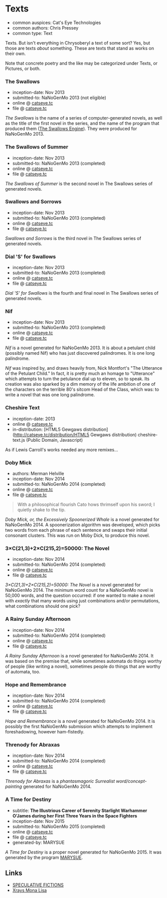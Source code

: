 Texts
=====

*   common auspices: Cat's Eye Technologies
*   common authors: Chris Pressey
*   common type: Text

Texts. But isn't everything in Chrysoberyl a text
of some sort?  Yes, but those are texts *about* something.
These are texts that stand as works on their own.

Note that concrete poetry and the like may be
categorized under Texts, or Pictures, or both.

### The Swallows

*   inception-date: Nov 2013
*   submitted-to: NaNoGenMo 2013 (not eligible)
*   online @ [catseye.tc](http://catseye.tc/installation/The_Swallows)
*   file @ [catseye.tc](http://catseye.tc/modules/The-Swallows/doc/The_Swallows.markdown)

*The Swallows* is the name of a series of computer-generated novels,
as well as the title of the first novel in the series, and the name
of the program that produced them ([The Swallows Engine][]).  They
were produced for NaNoGenMo 2013.

### The Swallows of Summer

*   inception-date: Nov 2013
*   submitted-to: NaNoGenMo 2013 (completed)
*   online @ [catseye.tc](http://catseye.tc/installation/The%20Swallows%20of%20Summer)
*   file @ [catseye.tc](http://catseye.tc/modules/The-Swallows/doc/The_Swallows_of_Summer.markdown)

*The Swallows of Summer* is the second novel in The Swallows series
of generated novels.

### Swallows and Sorrows

*   inception-date: Nov 2013
*   submitted-to: NaNoGenMo 2013 (completed)
*   online @ [catseye.tc](http://catseye.tc/installation/Swallows%20and%20Sorrows)
*   file @ [catseye.tc](http://catseye.tc/modules/The-Swallows/doc/Swallows_and_Sorrows.markdown)

*Swallows and Sorrows* is the third novel in The Swallows series
of generated novels.

### Dial 'S' for Swallows

*   inception-date: Nov 2013
*   submitted-to: NaNoGenMo 2013 (completed)
*   online @ [catseye.tc](http://catseye.tc/installation/Dial%20'S'%20for%20Swallows)
*   file @ [catseye.tc](http://catseye.tc/modules/The-Swallows/doc/Dial_S_for_Swallows.markdown)

*Dial 'S' for Swallows* is the fourth and final novel in The Swallows
series of generated novels.

### Nif

*   inception-date: Nov 2013
*   submitted-to: NaNoGenMo 2013 (completed)
*   online @ [catseye.tc](http://catseye.tc/installation/Nif)
*   file @ [catseye.tc](http://catseye.tc/modules/NaNoGenLab/generated/Nif.md)

*Nif* is a novel generated for NaNoGenMo 2013.  It is about a petulant child
(possibly named Nif) who has just discovered palindromes.  It is one long palindrome.

*Nif* was inspired by, and draws heavily from, Nick Montfort's
"The Utterance of the Petulant Child." In fact, it is pretty much an homage to
"Utterance" which attempts to turn the petulance dial up to eleven, so to speak.
Its creation was also sparked by a dim memory of the life ambition of one of
the characters on the terrible 80's sitcom Head of the Class, which was:
to write a novel that was one long palindrome.

### Cheshire Text

*   inception-date: 2013
*   online @ [catseye.tc](http://catseye.tc/installation/Cheshire_Text)
*   in-distribution: [HTML5 Gewgaws distribution](http://catseye.tc/distribution/HTML5 Gewgaws distribution) cheshire-text.js (Public Domain, Javascript)

As if Lewis Carroll's works needed any more remixes...

### Doby Mick

*   authors: Merman Helville
*   inception-date: Nov 2014
*   submitted-to: NaNoGenMo 2014 (completed)
*   online @ [catseye.tc](http://catseye.tc/installation/Doby_Mick)
*   file @ [catseye.tc](http://catseye.tc/modules/NaNoGenLab/generated/Doby%20Mick.md)

> With a philosophical flourish Cato hows thrimself upon his sword;
> I quietly shake to the tip.

*Doby Mick, or, the Excessively Spoonerized Whale*
is a novel generated for NaNoGenMo 2014.  A spoonerization algorithm
was developed, which picks two words from each phrase of each
sentence and swaps their initial consonant clusters.  This was run on
Moby Dick, to produce this novel.

### 3×C(21,3)+2×C(215,2)=50000: The Novel

*   inception-date: Nov 2014
*   submitted-to: NaNoGenMo 2014 (completed)
*   online @ [catseye.tc](http://catseye.tc/installation/3×C(21,3)+2×C(215,2)=50000:_The_Novel)
*   file @ [catseye.tc](http://catseye.tc/modules/NaNoGenLab/generated/3×C(21,3)+2×C(215,2)=50000.md)

*3×C(21,3)+2×C(215,2)=50000: The Novel*
is a novel generated for NaNoGenMo 2014.  The minimum word count
for a NaNoGenMo novel is 50,000 words, and the question occurred:
if one wanted to make a novel with *exactly* that many words using
just combinations and/or permutations, what combinations should one pick?

### A Rainy Sunday Afternoon

*   inception-date: Nov 2014
*   submitted-to: NaNoGenMo 2014 (completed)
*   online @ [catseye.tc](http://catseye.tc/installation/A_Rainy_Sunday_Afternoon)
*   file @ [catseye.tc](http://catseye.tc/modules/NaNoGenLab/generated/A%20Rainy%20Sunday%20Afternoon.md)

*A Rainy Sunday Afternoon* is a novel generated for NaNoGenMo 2014.
It was based on the premise that, while sometimes automata do
things worthy of people (like writing a novel), sometimes people do
things that are worthy of automata, too.

### Hope and Remembrance

*   inception-date: Nov 2014
*   submitted-to: NaNoGenMo 2014 (completed)
*   online @ [catseye.tc](http://catseye.tc/installation/Hope_and_Remembrance)
*   file @ [catseye.tc](http://catseye.tc/modules/NaNoGenLab/generated/Hope_and_Remembrance.md)

*Hope and Remembrance* is a novel generated for NaNoGenMo 2014.
It is possibly the first NaNoGenMo submission which attempts to
implement foreshadowing, however ham-fistedly.

### Threnody for Abraxas

*   inception-date: Nov 2014
*   submitted-to: NaNoGenMo 2014 (completed)
*   online @ [catseye.tc](http://catseye.tc/installation/Threnody_for_Abraxas)
*   file @ [catseye.tc](http://catseye.tc/modules/NaNoGenLab/generated/Threnody%20for%20Abraxas.md)

*Threnody for Abraxas* is a
_phantasmagoric Surrealist word/concept-painting_
generated for NaNoGenMo 2014.

### A Time for Destiny

*   subtitle: **The Illustrious Career of Serenity Starlight Warhammer O'James during her First Three Years in the Space Fighters**
*   inception-date: Nov 2015
*   submitted-to: NaNoGenMo 2015 (completed)
*   online @ [catseye.tc](http://catseye.tc/installation/A%20Time%20for%20Destiny)
*   file @ [catseye.tc](http://catseye.tc/modules/MARYSUE/generated/A_Time_for_Destiny.html)
*   generated-by: MARYSUE

*A Time for Destiny* is a proper novel generated for NaNoGenMo 2015.
It was generated by the program [MARYSUE][].

Links
-----

*   [SPECULATIVE FICTIONS](http://speculativefictions.weebly.com/)
*   [Xrays Mona Lisa](http://www.xradiograph.com/XraysMonaLisa/XraysMonaLisa)

[MARYSUE]: ../article/Tools.md#marysue
[The Swallows Engine]: ../article/Tools.md#the-swallows-engine


